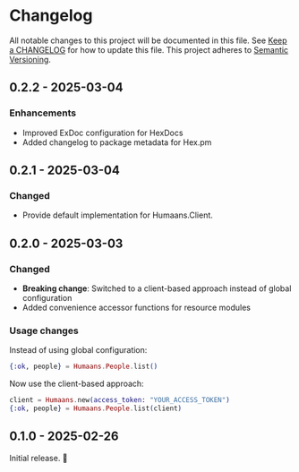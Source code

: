 # Changelog

All notable changes to this project will be documented in this file. See [Keep a
CHANGELOG](http://keepachangelog.com/) for how to update this file. This project
adheres to [Semantic Versioning](http://semver.org/).

<!-- %% CHANGELOG_ENTRIES %% -->

## 0.2.2 - 2025-03-04

### Enhancements

- Improved ExDoc configuration for HexDocs
- Added changelog to package metadata for Hex.pm


## 0.2.1 - 2025-03-04

### Changed

- Provide default implementation for Humaans.Client.

## 0.2.0 - 2025-03-03

### Changed

- **Breaking change**: Switched to a client-based approach instead of global configuration
- Added convenience accessor functions for resource modules

### Usage changes

Instead of using global configuration:
```elixir
{:ok, people} = Humaans.People.list()
```

Now use the client-based approach:
```elixir
client = Humaans.new(access_token: "YOUR_ACCESS_TOKEN")
{:ok, people} = Humaans.People.list(client)
```

## 0.1.0 - 2025-02-26

Initial release. :rocket:
